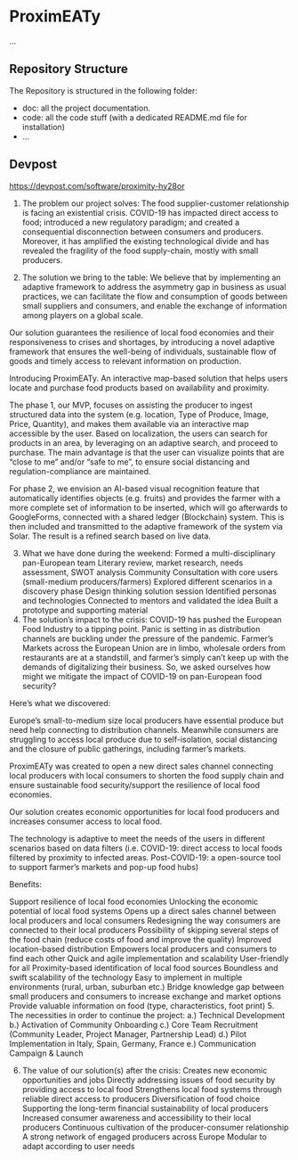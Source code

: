 # ProximEATy

...


## Repository Structure

The Repository is structured in the following folder:
- doc: all the project documentation.
- code: all the code stuff (with a dedicated README.md file for installation)
- ...

## Devpost

https://devpost.com/software/proximity-hy28or

1. The problem our project solves:
The food supplier-customer relationship is facing an existential crisis. COVID-19 has impacted direct access to food; introduced a new regulatory paradigm; and created a consequential disconnection between consumers and producers. Moreover, it has amplified the existing technological divide and has revealed the fragility of the food supply-chain, mostly with small producers.

2. The solution we bring to the table:
We believe that by implementing an adaptive framework to address the asymmetry gap in business as usual practices, we can facilitate the flow and consumption of goods between small suppliers and consumers, and enable the exchange of information among players on a global scale.

Our solution guarantees the resilience of local food economies and their responsiveness to crises and shortages, by introducing a novel adaptive framework that ensures the well-being of individuals, sustainable flow of goods and timely access to relevant information on production.

Introducing ProximEATy. An interactive map-based solution that helps users locate and purchase food products based on availability and proximity.

The phase 1, our MVP, focuses on assisting the producer to ingest structured data into the system (e.g. location, Type of Produce, Image, Price, Quantity), and makes them available via an interactive map accessible by the user. Based on localization, the users can search for products in an area, by leveraging on an adaptive search, and proceed to purchase. The main advantage is that the user can visualize points that are “close to me” and/or “safe to me”, to ensure social distancing and regulation-compliance are maintained.

For phase 2, we envision an AI-based visual recognition feature that automatically identifies objects (e.g. fruits) and provides the farmer with a more complete set of information to be inserted, which will go afterwards to GoogleForms, connected with a shared ledger (Blockchain) system. This is then included and transmitted to the adaptive framework of the system via Solar. The result is a refined search based on live data.

3. What we have done during the weekend:
Formed a multi-disciplinary pan-European team
Literary review, market research, needs assessment, SWOT analysis
Community Consultation with core users (small-medium producers/farmers)
Explored different scenarios in a discovery phase
Design thinking solution session
Identified personas and technologies
Connected to mentors and validated the idea
Built a prototype and supporting material
4. The solution’s impact to the crisis:
COVID-19 has pushed the European Food Industry to a tipping point. Panic is setting in as distribution channels are buckling under the pressure of the pandemic. Farmer’s Markets across the European Union are in limbo, wholesale orders from restaurants are at a standstill, and farmer’s simply can’t keep up with the demands of digitalizing their business. So, we asked ourselves how might we mitigate the impact of COVID-19 on pan-European food security?

Here’s what we discovered:

Europe’s small-to-medium size local producers have essential produce but need help connecting to distribution channels. Meanwhile consumers are struggling to access local produce due to self-isolation, social distancing and the closure of public gatherings, including farmer’s markets.

ProximEATy was created to open a new direct sales channel connecting local producers with local consumers to shorten the food supply chain and ensure sustainable food security/support the resilience of local food economies.

Our solution creates economic opportunities for local food producers and increases consumer access to local food.

The technology is adaptive to meet the needs of the users in different scenarios based on data filters (i.e. COVID-19: direct access to local foods filtered by proximity to infected areas. Post-COVID-19: a open-source tool to support farmer’s markets and pop-up food hubs)

Benefits:

Support resilience of local food economies
Unlocking the economic potential of local food systems
Opens up a direct sales channel between local producers and local consumers
Redesigning the way consumers are connected to their local producers
Possibility of skipping several steps of the food chain (reduce costs of food and improve the quality)
Improved location-based distribution
Empowers local producers and consumers to find each other
Quick and agile implementation and scalability
User-friendly for all
Proximity-based identification of local food sources
Boundless and swift scalability of the technology
Easy to implement in multiple environments (rural, urban, suburban etc.)
Bridge knowledge gap between small producers and consumers to increase exchange and market options
Provide valuable information on food (type, characteristics, foot print)
5. The necessities in order to continue the project:
a.) Technical Development b.) Activation of Community Onboarding c.) Core Team Recruitment (Community Leader, Project Manager, Partnership Lead) d.) Pilot Implementation in Italy, Spain, Germany, France e.) Communication Campaign & Launch

6. The value of our solution(s) after the crisis:
Creates new economic opportunities and jobs
Directly addressing issues of food security by providing access to local food
Strengthens local food systems through reliable direct access to producers
Diversification of food choice
Supporting the long-term financial sustainability of local producers
Increased consumer awareness and accessibility to their local producers
Continuous cultivation of the producer-consumer relationship
A strong network of engaged producers across Europe
Modular to adapt according to user needs


